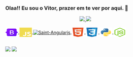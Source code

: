 ### Olaa!! Eu sou o Vitor, prazer em te ver por aqui. 👋

<div align="center">
  <a href="https://github.com/SaintVitor">
  <img height="180em" src="https://github-readme-stats.vercel.app/api?username=saintvitor&show_icons=true&theme=tokyonight&include_all_commits=true&count_private=true"/>
  <img height="180em" src="https://github-readme-stats.vercel.app/api/top-langs/?username=saintvitor&layout=compact&langs_count=7&theme=tokyonight"/>
</div>

<div style="display: inline_block"><br>
  <img align="center" alt="Saint-React" height="30" width="40" src="https://raw.githubusercontent.com/devicons/devicon/master/icons/bootstrap/bootstrap-original.svg">
  <img align="center" alt="Saint-Js" height="30" width="40" src="https://raw.githubusercontent.com/devicons/devicon/master/icons/javascript/javascript-plain.svg">
  <img align="center" alt="Saint-Angularjs" height="30" width="40" src="https://cdn.jsdelivr.net/gh/devicons/devicon/icons/angularjs/angularjs-original.svg">
  <img align="center" alt="Saint-HTML" height="30" width="40" src="https://raw.githubusercontent.com/devicons/devicon/master/icons/html5/html5-original.svg">
  <img align="center" alt="Saint-CSS" height="30" width="40" src="https://raw.githubusercontent.com/devicons/devicon/master/icons/css3/css3-original.svg">
  <img align="center" alt="Saint-Python" height="30" width="40" src="https://raw.githubusercontent.com/devicons/devicon/master/icons/python/python-original.svg">
  <img align="center" alt="Saint-Csharp" height="30" width="40" src="https://raw.githubusercontent.com/devicons/devicon/master/icons/nodejs/nodejs-original.svg">


##

<div>
  <a href="https://instagram.com/saintt.vitor?igshid=YmMyMTA2M2Y=" target="_blank"><img src="https://img.shields.io/badge/-Instagram-%23E4405F?style=for-the-badge&logo=instagram&logoColor=white" target="_blank"></a>
  <a href="https://www.linkedin.com/in/vitor-nogueira-/" target="_blank"><img src="https://img.shields.io/badge/-LinkedIn-%230077B5?style=for-the-badge&logo=linkedin&logoColor=white" target="_blank"></a> 
</div>

